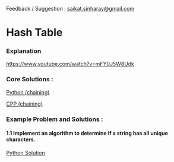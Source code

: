 Feedback / Suggestion : saikat.sinharay@gmail.com

# Hash Table
### Explanation
https://www.youtube.com/watch?v=mFY0J5W8Udk

### Core Solutions :
[Python (chaining)](https://github.com/saikat-here/data-structure/blob/master/solutions/hash_table/hashTable.py)

[CPP (chaining)](https://github.com/saikat-here/data-structure/blob/master/solutions/hash_table/hashTable.cpp)

### Example Problem and Solutions :
#### 1.1 Implement an algorithm to determine if a string has all unique characters.

[Python Solution](https://github.com/saikat-here/data-structure/blob/master/solutions/hash_table/1-1.py)
